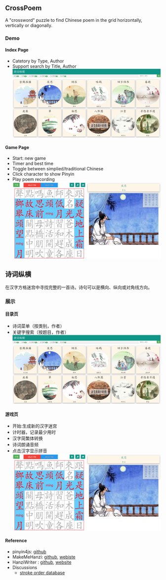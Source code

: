 ## CrossPoem

A "crossword" puzzle to find Chinese poem in the grid horizontally, vertically or diagonally.

### Demo
#### Index Page
- Catetory by Type, Author
- Support search by Title, Author
![CrossPoem Index](poem/index.jpg)

#### Game Page
- Start: new game
- Timer and best time
- Toggle between simplied/traditional Chinese
- Click character to show Pinyin
- Play poem recording
![CrossPoem Game](poem/game.jpg)


## 诗词纵横

在汉字方格迷宫中寻找完整的一首诗。诗句可以是横向、纵向或对角线方向。

### 展示
#### 目录页
- 诗词菜单（按类别，作者）
- 关键字搜索（按题目，作者）
![CrossPoem Index](poem/index.png)

#### 游戏页
- 开始:生成新的汉字迷宫
- 计时器，记录最少用时
- 汉字简繁体转换 
- 诗词朗诵音频
- 点击汉字显示拼音
![CrossPoem Game](poem/game.png)

#### Reference
- pinyin4js: [github](https://github.com/superbiger/pinyin4js)
- MakeMeHanzi:  [github](https://github.com/skishore/makemeahanzi), [webiste](https://www.skishore.me/makemeahanzi/)
- HanziWriter : [github](https://github.com/chanind/hanzi-writer), [website](https://chanind.github.io/hanzi-writer/)
- Discussions
  - [stroke order database](https://chinese.stackexchange.com/questions/14101/stroke-order-database)
